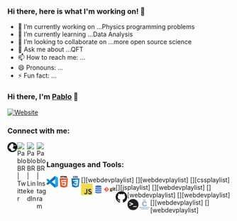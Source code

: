 ### Hi there, here is what I'm working on! 👋

- 🔭 I’m currently working on ...Physics programming problems
- 🌱 I’m currently learning ...Data Analysis
- 👯 I’m looking to collaborate on ...more open source science
- 💬 Ask me about ...QFT
- 📫 How to reach me: ...
- 😄 Pronouns: ...
- ⚡ Fun fact: ...

### Hi there, I'm [Pablo][website] 👋

[![Website](https://img.shields.io/website?label=Pablo.com&style=for-the-badge&url=https%3A%2F%2F)](https://pablichenco.github.io)

### Connect with me:

[<img align="left" alt="Pablo BR" width="22px" src="https://raw.githubusercontent.com/iconic/open-iconic/master/svg/globe.svg" />][website]
[<img align="left" alt="Pablo BR | Twitter" width="22px" src="https://cdn.jsdelivr.net/npm/simple-icons@v3/icons/twitter.svg" />][twitter]
[<img align="left" alt="Pablo BR | LinkedIn" width="22px" src="https://cdn.jsdelivr.net/npm/simple-icons@v3/icons/linkedin.svg" />][linkedin]
[<img align="left" alt="Pablo BR | Instagram" width="22px" src="https://cdn.jsdelivr.net/npm/simple-icons@v3/icons/instagram.svg" />][instagram]

<br />

### Languages and Tools:

[<img align="left" alt="Visual Studio Code" width="26px" src="https://raw.githubusercontent.com/github/explore/80688e429a7d4ef2fca1e82350fe8e3517d3494d/topics/visual-studio-code/visual-studio-code.png" />][webdevplaylist]
[<img align="left" alt="HTML5" width="26px" src="https://raw.githubusercontent.com/github/explore/80688e429a7d4ef2fca1e82350fe8e3517d3494d/topics/html/html.png" />][webdevplaylist]
[<img align="left" alt="CSS3" width="26px" src="https://raw.githubusercontent.com/github/explore/80688e429a7d4ef2fca1e82350fe8e3517d3494d/topics/css/css.png" />][cssplaylist]
[<img align="left" alt="JavaScript" width="26px" src="https://raw.githubusercontent.com/github/explore/80688e429a7d4ef2fca1e82350fe8e3517d3494d/topics/javascript/javascript.png" />][jsplaylist]
[<img align="left" alt="SQL" width="26px" src="https://raw.githubusercontent.com/github/explore/80688e429a7d4ef2fca1e82350fe8e3517d3494d/topics/sql/sql.png" />][webdevplaylist]
[<img align="left" alt="Git" width="26px" src="https://raw.githubusercontent.com/github/explore/80688e429a7d4ef2fca1e82350fe8e3517d3494d/topics/git/git.png" />][webdevplaylist]
[<img align="left" alt="GitHub" width="26px" src="https://raw.githubusercontent.com/github/explore/78df643247d429f6cc873026c0622819ad797942/topics/github/github.png" />][webdevplaylist]
[<img align="left" alt="Terminal" width="26px" src="https://raw.githubusercontent.com/github/explore/80688e429a7d4ef2fca1e82350fe8e3517d3494d/topics/terminal/terminal.png" />][webdevplaylist]
[<img align="left" alt="C" width="26px" src="https://raw.githubusercontent.com/github/explore/80688e429a7d4ef2fca1e82350fe8e3517d3494d/topics/c/c.png" />][webdevplaylist]
<br />
<br />

[website]: https://pablichenco.github.io
[twitter]: https://twitter.com/Danbalres
[instagram]: https://www.instagram.com/pabalres/
[linkedin]: https://www.linkedin.com/in/balmacedarescia/


